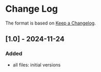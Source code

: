 # Change Log

The format is based on [Keep a Changelog](http://keepachangelog.com/).

## [1.0] - 2024-11-24
### Added
- all files: initial versions
